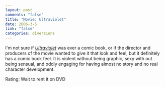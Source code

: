 ```yaml
--- 
layout: post
comments: "false"
title: "Movie: Ultraviolet"
date: 2006-3-5
link: "false"
categories: diversions
---
```

I'm not sure if <i><a href="http://imdb.com/title/tt0370032/" title="Ultraviolet">Ultraviolet</a></i> was ever a comic book, or if the director and producers of the movie wanted to give it that look and feel, but it definitely has a comic book feel. It is violent without being graphic, sexy with out being sensual, and oddly engaging for having almost no story and no real character development.

Rating: Wait to rent it on DVD
